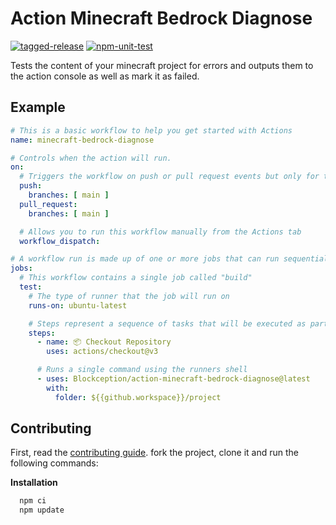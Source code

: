 # Action Minecraft Bedrock Diagnose

[![tagged-release](https://github.com/Blockception/action-minecraft-bedrock-diagnose/actions/workflows/tagged-release.yml/badge.svg)](https://github.com/Blockception/action-minecraft-bedrock-diagnose/actions/workflows/tagged-release.yml)
[![npm-unit-test](https://github.com/Blockception/action-minecraft-bedrock-diagnose/actions/workflows/npm-test.yml/badge.svg)](https://github.com/Blockception/action-minecraft-bedrock-diagnose/actions/workflows/npm-test.yml)


Tests the content of your minecraft project for errors and outputs them to the action console as well as mark it as failed.

## Example


```yml
# This is a basic workflow to help you get started with Actions
name: minecraft-bedrock-diagnose

# Controls when the action will run. 
on:
  # Triggers the workflow on push or pull request events but only for the main branch
  push:
    branches: [ main ]
  pull_request:
    branches: [ main ]

  # Allows you to run this workflow manually from the Actions tab
  workflow_dispatch:

# A workflow run is made up of one or more jobs that can run sequentially or in parallel
jobs:
  # This workflow contains a single job called "build"
  test:
    # The type of runner that the job will run on
    runs-on: ubuntu-latest

    # Steps represent a sequence of tasks that will be executed as part of the job
    steps:
      - name: 📦 Checkout Repository
        uses: actions/checkout@v3

      # Runs a single command using the runners shell
      - uses: Blockception/action-minecraft-bedrock-diagnose@latest
        with: 
          folder: ${{github.workspace}}/project
```

## Contributing

First, read the [contributing guide](./CONTRIBUTING.md). fork the project, clone it and run the following commands:

**Installation**

```cmd
  npm ci
  npm update
```